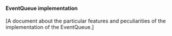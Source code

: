 #### EventQueue implementation

[A document about the particular features and peculiarities of the implementation of the EventQueue.]
